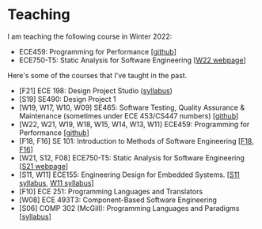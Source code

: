 # Teaching

I am teaching the following course in Winter 2022:
* ECE459: Programming for Performance [<a href="https://github.com/jzarnett/ece459">github</a>]
* ECE750-T5: Static Analysis for Software Engineering [[W22 webpage](/sase-2022)]

Here's some of the courses that I've taught in the past.

* [F21] ECE 198: Design Project Studio ([syllabus](/teaching/ece198-f21.pdf))
* [S19] SE490: Design Project 1
* [W19, W17, W10, W09] SE465: Software Testing, Quality Assurance &amp; Maintenance (sometimes under ECE 453/CS447 numbers) [<a href="https://github.com/patricklam/stqam-2019">github</a>]
* [W22, W21, W19, W18, W15, W14, W13, W11] ECE459: Programming for Performance [<a href="https://github.com/jzarnett/ece459">github</a>]
* [F18, F16] SE 101: Introduction to Methods of Software Engineering [<a href="https:///github.com/patricklam/se101-f18">F18</a>, <a href="https:///github.com/patricklam/se101-f16">F16</a>]
* [W21, S12, F08] ECE750-T5: Static Analysis for Software Engineering [[S21 webpage](/sase-2021)]
* [S11, W11] ECE155: Engineering Design for Embedded Systems. [<a href="teaching/ece155-s11.pdf">S11 syllabus</a>, <a href="teaching/ece155-w11.pdf">W11 syllabus</a>]
* [F10] ECE 251: Programming Languages and Translators
* [W08] ECE 493T3: Component-Based Software Engineering
* [S06] COMP 302 (McGill): Programming Languages and Paradigms [<a href="teaching/comp302-s06.pdf">syllabus</a>]
